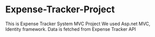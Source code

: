 # Expense-Tracker-Project
This is Expense Tracker System MVC Project
We used Asp.net MVC, Identity framework.
Data is fetched from Expense Tracker API
